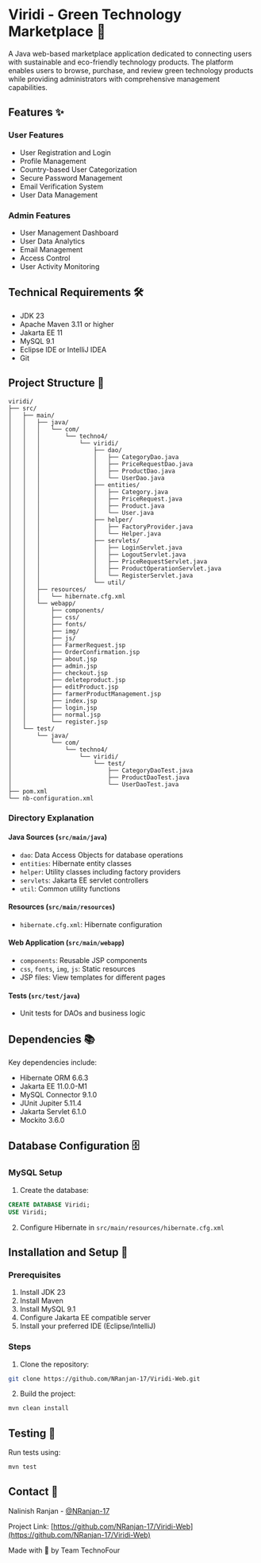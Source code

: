 # Viridi - Green Technology Marketplace 🌱

A Java web-based marketplace application dedicated to connecting users with sustainable and eco-friendly technology products. The platform enables users to browse, purchase, and review green technology products while providing administrators with comprehensive management capabilities.

## Features ✨

### User Features
- User Registration and Login
- Profile Management
- Country-based User Categorization
- Secure Password Management
- Email Verification System
- User Data Management

### Admin Features
- User Management Dashboard
- User Data Analytics
- Email Management
- Access Control
- User Activity Monitoring

## Technical Requirements 🛠️

- JDK 23
- Apache Maven 3.11 or higher
- Jakarta EE 11
- MySQL 9.1
- Eclipse IDE or IntelliJ IDEA
- Git

## Project Structure 📁

```
viridi/
├── src/
│   ├── main/
│   │   ├── java/
│   │   │   └── com/
│   │   │       └── techno4/
│   │   │           └── viridi/
│   │   │               ├── dao/
│   │   │               │   ├── CategoryDao.java
│   │   │               │   ├── PriceRequestDao.java
│   │   │               │   ├── ProductDao.java
│   │   │               │   └── UserDao.java
│   │   │               ├── entities/
│   │   │               │   ├── Category.java
│   │   │               │   ├── PriceRequest.java
│   │   │               │   ├── Product.java
│   │   │               │   └── User.java
│   │   │               ├── helper/
│   │   │               │   ├── FactoryProvider.java
│   │   │               │   └── Helper.java
│   │   │               ├── servlets/
│   │   │               │   ├── LoginServlet.java
│   │   │               │   ├── LogoutServlet.java
│   │   │               │   ├── PriceRequestServlet.java
│   │   │               │   ├── ProductOperationServlet.java
│   │   │               │   └── RegisterServlet.java
│   │   │               └── util/
│   │   ├── resources/
│   │   │   └── hibernate.cfg.xml
│   │   └── webapp/
│   │       ├── components/
│   │       ├── css/
│   │       ├── fonts/
│   │       ├── img/
│   │       ├── js/
│   │       ├── FarmerRequest.jsp
│   │       ├── OrderConfirmation.jsp
│   │       ├── about.jsp
│   │       ├── admin.jsp
│   │       ├── checkout.jsp
│   │       ├── deleteproduct.jsp
│   │       ├── editProduct.jsp
│   │       ├── farmerProductManagement.jsp
│   │       ├── index.jsp
│   │       ├── login.jsp
│   │       ├── normal.jsp
│   │       └── register.jsp
│   └── test/
│       └── java/
│           └── com/
│               └── techno4/
│                   └── viridi/
│                       └── test/
│                           ├── CategoryDaoTest.java
│                           ├── ProductDaoTest.java
│                           └── UserDaoTest.java
├── pom.xml
└── nb-configuration.xml
```
### Directory Explanation

#### Java Sources (`src/main/java`)
- `dao`: Data Access Objects for database operations
- `entities`: Hibernate entity classes
- `helper`: Utility classes including factory providers
- `servlets`: Jakarta EE servlet controllers
- `util`: Common utility functions

#### Resources (`src/main/resources`)
- `hibernate.cfg.xml`: Hibernate configuration

#### Web Application (`src/main/webapp`)
- `components`: Reusable JSP components
- `css`, `fonts`, `img`, `js`: Static resources
- JSP files: View templates for different pages

#### Tests (`src/test/java`)
- Unit tests for DAOs and business logic

## Dependencies 📚

Key dependencies include:
- Hibernate ORM 6.6.3
- Jakarta EE 11.0.0-M1
- MySQL Connector 9.1.0
- JUnit Jupiter 5.11.4
- Jakarta Servlet 6.1.0
- Mockito 3.6.0

## Database Configuration 🗄️

### MySQL Setup

1. Create the database:
```sql
CREATE DATABASE Viridi;
USE Viridi;
```

2. Configure Hibernate in `src/main/resources/hibernate.cfg.xml`

## Installation and Setup 🚀

### Prerequisites
1. Install JDK 23
2. Install Maven
3. Install MySQL 9.1
4. Configure Jakarta EE compatible server
5. Install your preferred IDE (Eclipse/IntelliJ)

### Steps
1. Clone the repository:
```bash
git clone https://github.com/NRanjan-17/Viridi-Web.git
```

2. Build the project:
```bash
mvn clean install
```

## Testing 🧪
Run tests using:
```bash
mvn test
```

## Contact 📧

Nalinish Ranjan - [@NRanjan-17](https://github.com/NRanjan-17)

Project Link: [https://github.com/NRanjan-17/Viridi-Web](https://github.com/NRanjan-17/Viridi-Web)

Made with 💖 by Team TechnoFour
